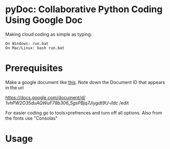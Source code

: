 pyDoc: Collaborative Python Coding Using Google Doc
=====
Making cloud coding as simple as typing: 

    On Windows: run.bat
    On Mac/Linux: bash run.bat



Prerequisites
=============
Make a google document like [this](https://docs.google.com/document/d/1vhPW2O35duAQWuF78b306_5gsPBjq7Jiygdt9U-iIdc/edit?usp=sharing). Note down the Document ID that appears in the url 
    
https://docs.google.com/document/d/ *1vhPW2O35duAQWuF78b306_5gsPBjq7Jiygdt9U-iIdc* /edit

For easier coding go to tools>prefrences and turn off all options. Also from the fonts use "Consolas"


Usage
=====
